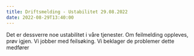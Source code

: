 ```yaml
---
title: Driftsmelding - Ustabilitet 29.08.2022
date: 2022-08-29T13:40:00
---
```

Det er dessverre noe ustabilitet i våre tjenester. Om feilmelding oppleves, prøv igjen. Vi jobber med feilsøking. Vi beklager de problemer dette medfører
